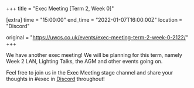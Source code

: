 +++
title = "Exec Meeting [Term 2, Week 0]"

[extra]
time = "15:00:00"
end_time = "2022-01-07T16:00:00Z"
location = "Discord"

original = "https://uwcs.co.uk/events/exec-meeting-term-2-week-0-2122/"    
+++

We have another exec meeting\! We will be planning for this term, namely Week 2 LAN, Lighting Talks, the AGM and other events going on.

Feel free to join us in the Exec Meeting stage channel and share your thoughts in \#exec in [Discord](https://discord.uwcs.uk) throughout\!

